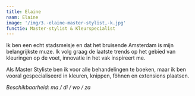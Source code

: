 ```yaml
---
title: Elaine
naam: Elaine
image: '/img/3.-elaine-master-stylist,-k.jpg'
functie: Master-stylist & Kleurspecialist
---
```


Ik ben een echt stadsmeisje en dat het bruisende Amsterdam is mijn belangrijkste muze. Ik volg graag de laatste trends op het gebied van kleuringen op de voet, innovatie in het vak inspireert me. 

Als Master Styliste ben ik voor alle behandelingen te boeken, maar ik ben vooral gespecialiseerd in kleuren, knippen, föhnen en extensions plaatsen. 

*Beschikbaarheid: ma / di / wo / za*